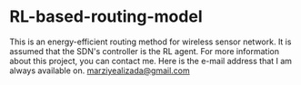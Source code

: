 # RL-based-routing-model
This is an energy-efficient routing method for wireless sensor network. It is assumed that the SDN's controller is the RL agent. 
For more information about this project, you can contact me. Here is the e-mail address that I am always available on. marziyealizada@gmail.com 
